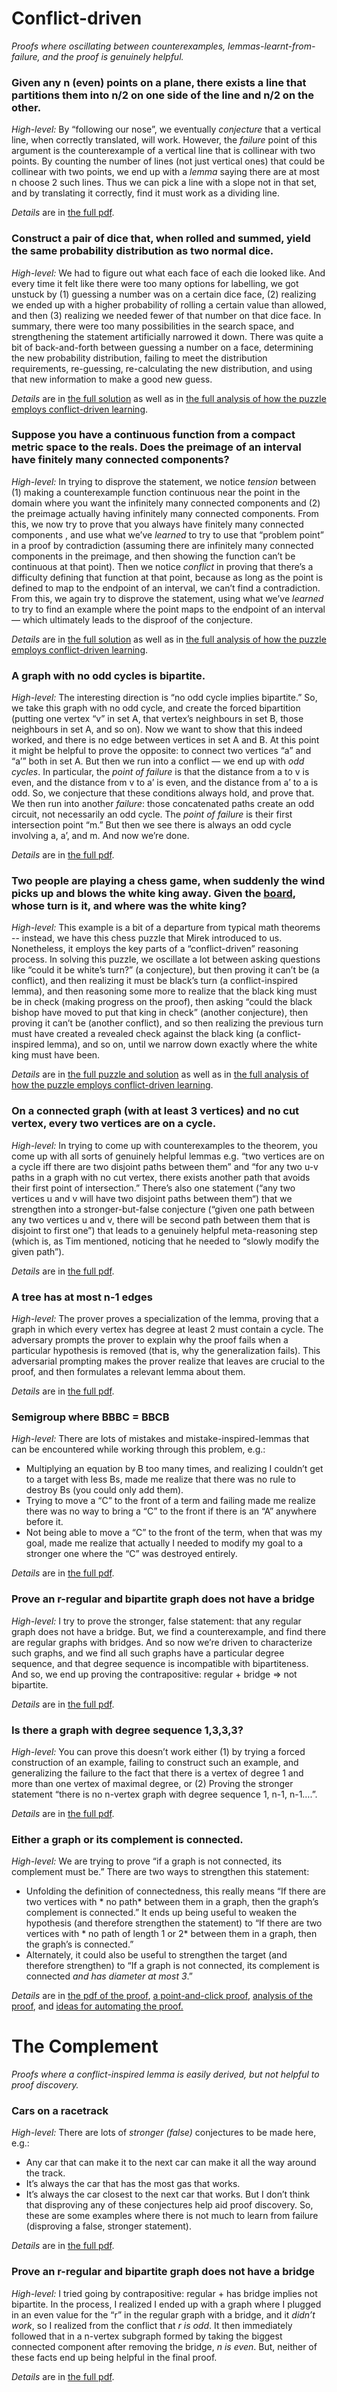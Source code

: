 # Conflict-driven

_Proofs where oscillating between counterexamples, lemmas-learnt-from-failure, and the proof is genuinely helpful._

### Given any n (even) points on a plane, there exists a line that partitions them into n/2 on one side of the line and n/2 on the other.

*High-level:* By “following our nose”, we eventually *conjecture* that a vertical line, when correctly translated, will work.  However, the *failure* point of this argument is the counterexample of a vertical line that is collinear with two points.  By counting the number of lines (not just vertical ones) that could be collinear with two points, we end up with a *lemma* saying there are at most n choose 2 such lines.  Thus we can pick a line with a slope not in that set, and by translating it correctly, find it must work as a dividing line.

*Details* are in [the full pdf][1].

### Construct a pair of dice that, when rolled and summed, yield the same probability distribution as two normal dice.

*High-level:* We had to figure out what each face of each die looked like.  And every time it felt like there were too many options for labelling, we got unstuck by (1) guessing a number was on a certain dice face, (2) realizing we ended up with a higher probability of rolling a certain value than allowed, and then (3) realizing we needed fewer of that number on that dice face. In summary, there were too many possibilities in the search space, and strengthening the statement artificially narrowed it down.  There was quite a bit of back-and-forth between guessing a number on a face, determining the new probability distribution, failing to meet the distribution requirements, re-guessing, re-calculating the new distribution, and using that new information to make a good new guess. 

*Details* are in [the full solution][2] as well as in [the full analysis of how the puzzle employs conflict-driven learning][3].

### Suppose you have a continuous function from a compact metric space to the reals.  Does the preimage of an interval have finitely many connected components?

*High-level:* In trying to disprove the statement, we notice _tension_ between (1) making a counterexample function continuous near the point in the domain where you want the infinitely many connected components and (2) the preimage actually having infinitely many connected components.   From this, we now try to prove that you always have finitely many connected components , and use what we’ve _learned_ to try to use that “problem point” in a proof by contradiction (assuming there are infinitely many connected components in the preimage, and then showing the function can’t be continuous at that point). Then we notice _conflict_ in proving that there’s a difficulty defining that function at that point, because as long as the point is defined to map to the endpoint of an interval, we can’t find a contradiction.  From this, we again try to disprove the statement, using what we’ve _learned_ to try to find an example where the point maps to the endpoint of an interval — which ultimately leads to the disproof of the conjecture.

*Details* are in [the full solution][4] as well as in [the full analysis of how the puzzle employs conflict-driven learning][5].

### A graph with no odd cycles is bipartite.

*High-level:* The interesting direction is “no odd cycle implies bipartite.”  So, we take this graph with no odd cycle, and create the forced bipartition (putting one vertex “v” in set A, that vertex’s neighbours in set B, those neighbours in set A, and so on).  Now we want to show that this indeed worked, and there is no edge between vertices in set A and B.  At this point it might be helpful to prove the opposite: to connect two vertices “a” and “a’” both in set A.  But then we run into a conflict — we end up with *odd cycles*.  In particular, the *point of failure* is that the distance from a to v is even, and the distance from v to a’ is even, and the distance from a’ to a is odd.  So, we conjecture that these conditions always hold, and prove that.  We then run into another *failure*: those concatenated paths create an odd circuit, not necessarily an odd cycle.  The *point of failure* is their first intersection point “m.”  But then we see there is always an odd cycle involving a, a’, and m.  And now we’re done.

*Details* are in [the full pdf][6].


### Two people are playing a chess game, when suddenly the wind picks up and blows the white king away.  Given the [board][7], whose turn is it, and where was the white king?

*High-level:* This example is a bit of a departure from typical math theorems -- instead, we have this chess puzzle that Mirek introduced to us.  Nonetheless, it employs the key parts of a “conflict-driven” reasoning process.  In solving this puzzle, we oscillate a lot between asking questions like “could it be white’s turn?” (a conjecture), but then proving it can’t be (a conflict), and then realizing it must be black’s turn (a conflict-inspired lemma), and then reasoning some more to realize that the black king must be in check (making progress on the proof), then asking “could the black bishop have moved to put that king in check” (another conjecture), then proving it can’t be (another conflict), and so then realizing the previous turn must have created a revealed check against the black king (a conflict-inspired lemma), and so on, until we narrow down exactly where the white king must have been.

*Details* are in [the full puzzle and solution][8] as well as in [the full analysis of how the puzzle employs conflict-driven learning][9].



### On a connected graph (with at least 3 vertices) and no cut vertex, every two vertices are on a cycle.

*High-level:* In trying to come up with counterexamples to the theorem, you come up with all sorts of genuinely helpful lemmas e.g. “two vertices are on a cycle iff there are two disjoint paths between them” and “for any two u-v paths in a graph with no cut vertex, there exists another path that avoids their first point of intersection.”  There’s also one statement (“any two vertices u and v will have two disjoint paths between them“) that we strengthen into a stronger-but-false conjecture (“given one path between any two vertices u and v, there will be second path between them that is disjoint to first one”) that leads to a genuinely helpful meta-reasoning step (which is, as Tim mentioned, noticing that he needed to “slowly modify the given path”).

*Details* are in [the full pdf][10].


### A tree has at most n-1 edges

*High-level:* The prover proves a specialization of the lemma, proving that a graph in which every vertex has degree at least 2 must contain a cycle. The adversary prompts the prover to explain why the proof fails when a particular hypothesis is removed (that is, why the generalization fails).  This adversarial prompting makes the prover realize that leaves are crucial to the proof, and then formulates a relevant lemma about them.

*Details* are in [the full pdf][11].

### Semigroup where BBBC = BBCB

*High-level:* There are lots of mistakes and mistake-inspired-lemmas that can be encountered while working through this problem, e.g.:
- Multiplying an equation by B too many times, and realizing I couldn’t get to a target with less Bs, made me realize that there was no rule to destroy Bs (you could only add them).
- Trying to move a “C” to the front of a term and failing made me realize there was no way to bring a “C” to the front if there is an “A” anywhere before it.
- Not being able to move a “C” to the front of the term, when that was my goal, made me realize that actually I needed to modify my goal to a stronger one where the “C” was destroyed entirely.

*Details* are in [the full pdf][12].


### Prove an r-regular and bipartite graph does not have a bridge

*High-level:* I try to prove the stronger, false statement: that any regular graph does not have a bridge.  But, we find a counterexample, and find there are regular graphs with bridges.  And so now we’re driven to characterize such graphs, and we find all such graphs have a particular degree sequence, and that degree sequence is incompatible with bipartiteness.  And so, we end up proving the contrapositive: regular + bridge =\> not bipartite.

*Details* are in [the full pdf][13].


### Is there a graph with degree sequence 1,3,3,3?

*High-level:* You can prove this doesn’t work either (1) by trying a forced construction of an example, failing to construct such an example, and generalizing the failure to the fact that there is a vertex of degree 1 and more than one vertex of maximal degree, or (2) Proving the stronger statement “there is no n-vertex graph with degree sequence 1, n-1, n-1….”.

*Details* are in [the full pdf][14].


### Either a graph or its complement is connected.

*High-level:* We are trying to prove “if a graph is not connected, its complement must be.”  There are two ways to strengthen this statement:
- Unfolding the definition of connectedness, this really means “If there are  two vertices with * no path* between them in a graph, then the graph’s complement is connected.”  It ends up being useful to weaken the hypothesis (and therefore  strengthen the statement) to  “If there are two vertices with * no path of length 1 or 2* between them in a graph, then the graph’s is connected.”  
- Alternately, it could also be useful to strengthen the target (and therefore strengthen) to “If a graph is not connected, its complement is connected *and has diameter at most 3*.”

*Details* are in [the pdf of the proof][15], [a point-and-click proof][16], [analysis of the proof][17], and [ideas for automating the proof.][18]




# The Complement

_Proofs where a conflict-inspired lemma is easily derived, but not helpful to proof discovery._


### Cars on a racetrack

*High-level:* There are lots of *stronger (false)* conjectures to be made here, e.g.:
- Any car that can make it to the next car can make it all the way around the track.
- It’s always the car that has the most gas that works.
- It’s always the car closest to the next car that works.
But I don’t think that disproving any of these conjectures help aid proof discovery.  So, these are some examples where there is not much to learn from failure (disproving a false, stronger statement).

*Details* are in [the full pdf][19].

### Prove an r-regular and bipartite graph does not have a bridge

*High-level:* I tried going by contrapositive: regular + has bridge implies not bipartite.  In the process, I realized I ended up with a graph where I plugged in an even value for the “r” in the regular graph with a bridge, and it *didn’t work*, so I realized from the conflict that *r is odd*.   It then immediately followed that in a n-vertex subgraph formed by taking the biggest connected component after removing the bridge, *n is even*.  But, neither of these facts end up being helpful in the final proof.

*Details* are in [the full pdf][20].

[1]:	bipartition-points-on-plane.pdf
[2]:	dice-proof.pdf
[3]:	dice-analysis.pdf
[4]:	interval-preimage.pdf
[5]:	interval-preimage-analysis-1.pdf
[6]:	no-odd-cycle-bipartite.pdf
[7]:	chess-puzzle.pdf
[8]:	chess-puzzle.pdf
[9]:	chess-puzzle-analysis.pdf
[10]:	no-cut-vertex-every-two-on-cycle.pdf
[11]:	tree-implies-n-1.pdf
[12]:	semigroup-bbbc.pdf
[13]:	regular-bipartite-bridge.pdf
[14]:	degree-sequences.pdf
[15]:	graph-or-complement-1-proof.pdf
[16]:	graph-or-complement-2-pointandclick.pdf
[17]:	graph-or-complement-3-analysis.pdf
[18]:	graph-or-complement-4-automation.pdf
[19]:	../forward-from-target/n-cars.pdf
[20]:	regular-bipartite-bridge.pdf